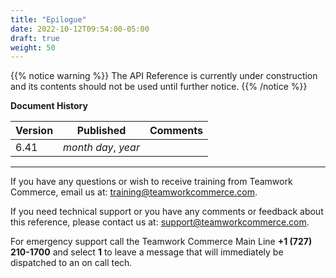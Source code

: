 ```yaml
---
title: "Epilogue"
date: 2022-10-12T09:54:00-05:00
draft: true
weight: 50
---
```


<!-- begin comment block (when active)-------------------- -->
{{% notice warning %}}
The API Reference is currently under construction and its contents should not be used until further notice.
{{% /notice %}}
<!-- end comment block (when active)-------------------- -->

**Document History**

Version | Published | Comments |
---- | ---- | ---- |
6.41 | *month* *day*, *year* | |

---

If you have any questions or wish to receive training from Teamwork Commerce, email us at: training@teamworkcommerce.com.

If you need technical support or you have any comments or feedback about this reference, please contact us at: support@teamworkcommerce.com.

For emergency support call the Teamwork Commerce Main Line **+1 (727) 210-1700** and select **1** to leave a message that will immediately be dispatched to an on call tech.
